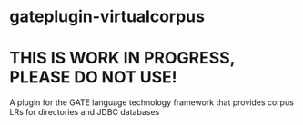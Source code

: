 gateplugin-virtualcorpus
========================

THIS IS WORK IN PROGRESS, PLEASE DO NOT USE!
============================================

A plugin for the GATE language technology framework that provides corpus LRs for directories and JDBC databases
